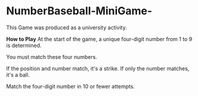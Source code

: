 # NumberBaseball-MiniGame-
This Game was produced as a university activity.

**How to Play**
At the start of the game, a unique four-digit number from 1 to 9 is determined.

You must match these four numbers.

If the position and number match, it's a strike. If only the number matches, it's a ball.

Match the four-digit number in 10 or fewer attempts.
